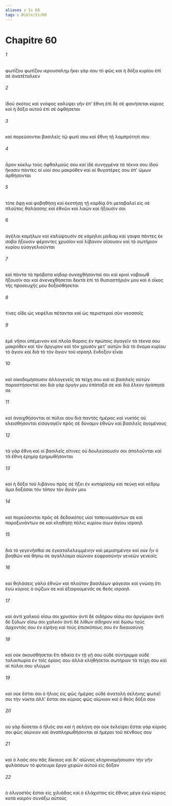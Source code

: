 ```yaml
---
aliases : Is 60
tags : Bible/Is/60
---
```


# Chapitre 60

###### 1
φωτίζου φωτίζου ιερουσαλημ ἥκει γάρ σου τὸ φῶς καὶ ἡ δόξα κυρίου ἐπὶ σὲ ἀνατέταλκεν
###### 2
ἰδοὺ σκότος καὶ γνόφος καλύψει γῆν ἐπ' ἔθνη ἐπὶ δὲ σὲ φανήσεται κύριος καὶ ἡ δόξα αὐτοῦ ἐπὶ σὲ ὀφθήσεται
###### 3
καὶ πορεύσονται βασιλεῖς τῷ φωτί σου καὶ ἔθνη τῇ λαμπρότητί σου
###### 4
ἆρον κύκλῳ τοὺς ὀφθαλμούς σου καὶ ἰδὲ συνηγμένα τὰ τέκνα σου ἰδοὺ ἥκασιν πάντες οἱ υἱοί σου μακρόθεν καὶ αἱ θυγατέρες σου ἐπ' ὤμων ἀρθήσονται
###### 5
τότε ὄψῃ καὶ φοβηθήσῃ καὶ ἐκστήσῃ τῇ καρδίᾳ ὅτι μεταβαλεῖ εἰς σὲ πλοῦτος θαλάσσης καὶ ἐθνῶν καὶ λαῶν καὶ ἥξουσίν σοι
###### 6
ἀγέλαι καμήλων καὶ καλύψουσίν σε κάμηλοι μαδιαμ καὶ γαιφα πάντες ἐκ σαβα ἥξουσιν φέροντες χρυσίον καὶ λίβανον οἴσουσιν καὶ τὸ σωτήριον κυρίου εὐαγγελιοῦνται
###### 7
καὶ πάντα τὰ πρόβατα κηδαρ συναχθήσονταί σοι καὶ κριοὶ ναβαιωθ ἥξουσίν σοι καὶ ἀνενεχθήσεται δεκτὰ ἐπὶ τὸ θυσιαστήριόν μου καὶ ὁ οἶκος τῆς προσευχῆς μου δοξασθήσεται
###### 8
τίνες οἵδε ὡς νεφέλαι πέτανται καὶ ὡς περιστεραὶ σὺν νεοσσοῖς
###### 9
ἐμὲ νῆσοι ὑπέμειναν καὶ πλοῖα θαρσις ἐν πρώτοις ἀγαγεῖν τὰ τέκνα σου μακρόθεν καὶ τὸν ἄργυρον καὶ τὸν χρυσὸν μετ' αὐτῶν διὰ τὸ ὄνομα κυρίου τὸ ἅγιον καὶ διὰ τὸ τὸν ἅγιον τοῦ ισραηλ ἔνδοξον εἶναι
###### 10
καὶ οἰκοδομήσουσιν ἀλλογενεῖς τὰ τείχη σου καὶ οἱ βασιλεῖς αὐτῶν παραστήσονταί σοι διὰ γὰρ ὀργήν μου ἐπάταξά σε καὶ διὰ ἔλεον ἠγάπησά σε
###### 11
καὶ ἀνοιχθήσονται αἱ πύλαι σου διὰ παντός ἡμέρας καὶ νυκτὸς οὐ κλεισθήσονται εἰσαγαγεῖν πρὸς σὲ δύναμιν ἐθνῶν καὶ βασιλεῖς ἀγομένους
###### 12
τὰ γὰρ ἔθνη καὶ οἱ βασιλεῖς οἵτινες οὐ δουλεύσουσίν σοι ἀπολοῦνται καὶ τὰ ἔθνη ἐρημίᾳ ἐρημωθήσονται
###### 13
καὶ ἡ δόξα τοῦ λιβάνου πρὸς σὲ ἥξει ἐν κυπαρίσσῳ καὶ πεύκῃ καὶ κέδρῳ ἅμα δοξάσαι τὸν τόπον τὸν ἅγιόν μου
###### 14
καὶ πορεύσονται πρὸς σὲ δεδοικότες υἱοὶ ταπεινωσάντων σε καὶ παροξυνάντων σε καὶ κληθήσῃ πόλις κυρίου σιων ἁγίου ισραηλ
###### 15
διὰ τὸ γεγενῆσθαί σε ἐγκαταλελειμμένην καὶ μεμισημένην καὶ οὐκ ἦν ὁ βοηθῶν καὶ θήσω σε ἀγαλλίαμα αἰώνιον εὐφροσύνην γενεῶν γενεαῖς
###### 16
καὶ θηλάσεις γάλα ἐθνῶν καὶ πλοῦτον βασιλέων φάγεσαι καὶ γνώσῃ ὅτι ἐγὼ κύριος ὁ σῴζων σε καὶ ἐξαιρούμενός σε θεὸς ισραηλ
###### 17
καὶ ἀντὶ χαλκοῦ οἴσω σοι χρυσίον ἀντὶ δὲ σιδήρου οἴσω σοι ἀργύριον ἀντὶ δὲ ξύλων οἴσω σοι χαλκόν ἀντὶ δὲ λίθων σίδηρον καὶ δώσω τοὺς ἄρχοντάς σου ἐν εἰρήνῃ καὶ τοὺς ἐπισκόπους σου ἐν δικαιοσύνῃ
###### 18
καὶ οὐκ ἀκουσθήσεται ἔτι ἀδικία ἐν τῇ γῇ σου οὐδὲ σύντριμμα οὐδὲ ταλαιπωρία ἐν τοῖς ὁρίοις σου ἀλλὰ κληθήσεται σωτήριον τὰ τείχη σου καὶ αἱ πύλαι σου γλύμμα
###### 19
καὶ οὐκ ἔσται σοι ὁ ἥλιος εἰς φῶς ἡμέρας οὐδὲ ἀνατολὴ σελήνης φωτιεῖ σοι τὴν νύκτα ἀλλ' ἔσται σοι κύριος φῶς αἰώνιον καὶ ὁ θεὸς δόξα σου
###### 20
οὐ γὰρ δύσεται ὁ ἥλιός σοι καὶ ἡ σελήνη σοι οὐκ ἐκλείψει ἔσται γὰρ κύριός σοι φῶς αἰώνιον καὶ ἀναπληρωθήσονται αἱ ἡμέραι τοῦ πένθους σου
###### 21
καὶ ὁ λαός σου πᾶς δίκαιος καὶ δι' αἰῶνος κληρονομήσουσιν τὴν γῆν φυλάσσων τὸ φύτευμα ἔργα χειρῶν αὐτοῦ εἰς δόξαν
###### 22
ὁ ὀλιγοστὸς ἔσται εἰς χιλιάδας καὶ ὁ ἐλάχιστος εἰς ἔθνος μέγα ἐγὼ κύριος κατὰ καιρὸν συνάξω αὐτούς
